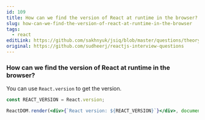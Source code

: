 ```yaml
---
id: 109
title: How can we find the version of React at runtime in the browser?
slug: how-can-we-find-the-version-of-react-at-runtime-in-the-browser
tags:
  - react
editLink: https://github.com/sakhnyuk/jsiq/blob/master/questions/theory/react/109.md
original: https://github.com/sudheerj/reactjs-interview-questions
---
```


### How can we find the version of React at runtime in the browser?

You can use `React.version` to get the version.

```jsx
const REACT_VERSION = React.version;

ReactDOM.render(<div>{`React version: ${REACT_VERSION}`}</div>, document.getElementById('app'));
```